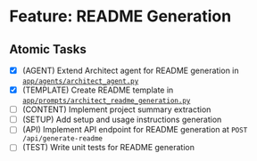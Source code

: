 # Feature: README Generation

## Atomic Tasks
- [x] (AGENT) Extend Architect agent for README generation in [`app/agents/architect_agent.py`](ai_dev_bot_platform/app/agents/architect_agent.py)
- [x] (TEMPLATE) Create README template in [`app/prompts/architect_readme_generation.py`](ai_dev_bot_platform/app/prompts/architect_readme_generation.py)
- [ ] (CONTENT) Implement project summary extraction
- [ ] (SETUP) Add setup and usage instructions generation
- [ ] (API) Implement API endpoint for README generation at `POST /api/generate-readme`
- [ ] (TEST) Write unit tests for README generation
